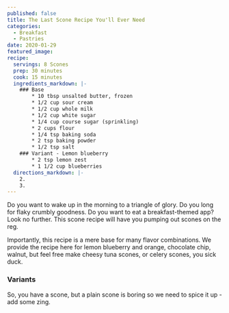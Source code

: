 ```yaml
---
published: false
title: The Last Scone Recipe You'll Ever Need
categories:
  - Breakfast
  - Pastries
date: 2020-01-29
featured_image:
recipe:
  servings: 8 Scones
  prep: 30 minutes
  cook: 15 minutes
  ingredients_markdown: |-
    ### Base
        * 10 tbsp unsalted butter, frozen
        * 1/2 cup sour cream
        * 1/2 cup whole milk
        * 1/2 cup white sugar
        * 1/4 cup course sugar (sprinkling)
        * 2 cups flour
        * 1/4 tsp baking soda
        * 2 tsp baking powder
        * 1/2 tsp salt
    ### Variant - Lemon blueberry
        * 2 tsp lemon zest
        * 1 1/2 cup blueberries
  directions_markdown: |-
    2. 
    3.
---
```

Do you want to wake up in the morning to a triangle of glory. Do you long for
flaky crumbly goodness. Do you want to eat a breakfast-themed app? Look no
further. This scone recipe will have you pumping out scones on the reg.

Importantly, this recipe is a mere base for many flavor combinations. We provide
the recipe here for lemon blueberry and orange, chocolate chip, walnut, but feel
free make cheesy tuna scones, or celery scones, you sick duck.

### Variants
So, you have a scone, but a plain scone is boring so we need to spice it up -
add some zing.
